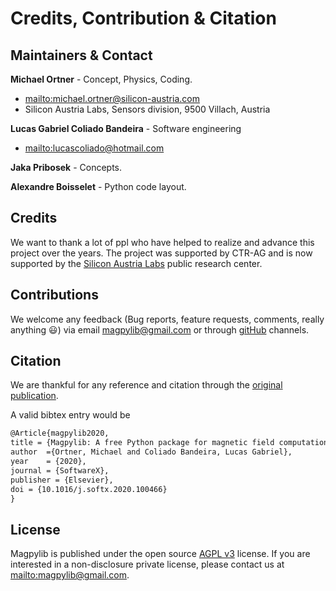 # Credits, Contribution & Citation

## Maintainers & Contact

**Michael Ortner** - Concept, Physics, Coding.

- <mailto:michael.ortner@silicon-austria.com>
- Silicon Austria Labs, Sensors division, 9500 Villach, Austria

**Lucas Gabriel Coliado Bandeira** - Software engineering

- <mailto:lucascoliado@hotmail.com>

**Jaka Pribosek** - Concepts.

**Alexandre Boisselet** - Python code layout.

## Credits

We want to thank a lot of ppl who have helped to realize and advance this project over the years. The project was supported by CTR-AG and is now supported by the [Silicon Austria Labs](https://silicon-austria-labs.com/) public research center.

## Contributions

We welcome any feedback (Bug reports, feature requests, comments, really anything 😃) via email [magpylib@gmail.com](mailto:magpylib@gmail.com) or through [gitHub](https://github.com/magpylib/magpylib/issues) channels.

## Citation

We are thankful for any reference and citation through the [original publication](https://authors.elsevier.com/sd/article/S2352711020300170).

A valid bibtex entry would be

```latex
@Article{magpylib2020,
title = {Magpylib: A free Python package for magnetic field computation},
author  ={Ortner, Michael and Coliado Bandeira, Lucas Gabriel},
year    = {2020},
journal = {SoftwareX},
publisher = {Elsevier},
doi = {10.1016/j.softx.2020.100466}
}
```

## License

Magpylib is published under the open source [AGPL v3](https://www.gnu.org/licenses/agpl-3.0.de.html) license. If you are interested in a non-disclosure private license, please contact us at <mailto:magpylib@gmail.com>.
